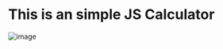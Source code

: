 # This is an simple JS Calculator

![image](https://user-images.githubusercontent.com/95572740/178779527-fee3e288-a575-4592-92de-df7c5a35542f.png)
